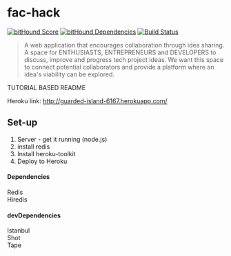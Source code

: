 # fac-hack
[![bitHound Score](https://www.bithound.io/github/koalabears/fac-hack/badges/score.svg)](https://www.bithound.io/github/koalabears/fac-hack)
[![bitHound Dependencies](https://www.bithound.io/github/koalabears/fac-hack/badges/dependencies.svg)](https://www.bithound.io/github/koalabears/fac-hack/master/dependencies/npm) [![Build Status](https://travis-ci.org/koalabears/fac-hack.svg)](https://travis-ci.org/koalabears/fac-hack)

>A web application that encourages collaboration through idea sharing.
A space for ENTHUSIASTS, ENTREPRENEURS and DEVELOPERS to discuss, improve and progress tech project ideas. We want this space to connect potential collaborators and provide a platform where an idea's viability can be explored.

TUTORIAL BASED README

Heroku link: http://guarded-island-6167.herokuapp.com/

## Set-up

1. Server - get it running (node.js)
2. install redis
3. Install heroku-toolkit 
4. Deploy to Heroku

#### Dependencies

Redis  
Hiredis

#### devDependencies

Istanbul  
Shot  
Tape


